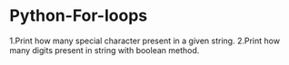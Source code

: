 # Python-For-loops

1.Print how many special character present in a given string.
2.Print how many digits present in string with boolean method.
